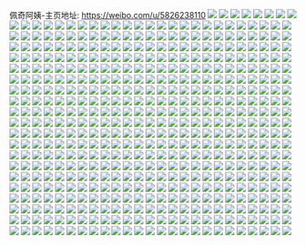 佩奇阿姨-主页地址: https://weibo.com/u/5826238110 
![](https://wx4.sinaimg.cn/mw2000/006miiGqgy1h8uc9cu2k4j32c02c0tqz.jpg) 
![](https://wx4.sinaimg.cn/mw2000/006miiGqgy1h8uc9ds6roj30zo256tse.jpg) 
![](https://wx4.sinaimg.cn/mw2000/006miiGqgy1h8uc9hpn1ej32c03404qr.jpg) 
![](https://wx4.sinaimg.cn/mw2000/006miiGqgy1h8uc98ed03j31sc2dsnpd.jpg) 
![](https://wx4.sinaimg.cn/mw2000/006miiGqgy1h8uc959cz2j31sc2dsx6p.jpg) 
![](https://wx4.sinaimg.cn/mw2000/006miiGqgy1h8uc9buz0bj32c02c0x6p.jpg) 
![](https://wx4.sinaimg.cn/mw2000/006miiGqgy1h8ucd69lugj32c02c0qv6.jpg) 
![](https://wx4.sinaimg.cn/mw2000/006miiGqgy1h8uc9fujgpj32c02c0qv5.jpg) 
![](https://wx4.sinaimg.cn/mw2000/006miiGqgy1h8lrqes4nxj30uk7wxhdv.jpg) 
![](https://wx4.sinaimg.cn/mw2000/006miiGqgy1h8lrq3kfdwj32c035ykjm.jpg) 
![](https://wx4.sinaimg.cn/mw2000/006miiGqgy1h8lrq89guij325337k4qr.jpg) 
![](https://wx4.sinaimg.cn/mw2000/006miiGqgy1h8lrrljrylj32c035qu0z.jpg) 
![](https://wx4.sinaimg.cn/mw2000/006miiGqgy1h8lrpv5xv1j317d37kqv5.jpg) 
![](https://wx4.sinaimg.cn/mw2000/006miiGqgy1h8lrqiw5a1j30uk7f4e84.jpg) 
![](https://wx4.sinaimg.cn/mw2000/006miiGqgy1h8lrqbhzjyj30uk7mrkjn.jpg) 
![](https://wx4.sinaimg.cn/mw2000/006miiGqgy1h8lrr1sbrsj32c0340b2c.jpg) 
![](https://wx4.sinaimg.cn/mw2000/006miiGqgy1h8boxeja9kj31ql2ahqv5.jpg) 
![](https://wx4.sinaimg.cn/mw2000/006miiGqgy1h8box1duh3j32a233y7wk.jpg) 
![](https://wx4.sinaimg.cn/mw2000/006miiGqgy1h8box8t4czj32c03404qq.jpg) 
![](https://wx4.sinaimg.cn/mw2000/006miiGqgy1h8box5kiv1j329u33k1kz.jpg) 
![](https://wx4.sinaimg.cn/mw2000/006miiGqgy1h8bowy5m0rj32c0340x6q.jpg) 
![](https://wx4.sinaimg.cn/mw2000/006miiGqgy1h8box41ftbj32c035i7wi.jpg) 
![](https://wx4.sinaimg.cn/mw2000/006miiGqgy1h8box72jw8j32c02c04qp.jpg) 
![](https://wx4.sinaimg.cn/mw2000/006miiGqgy1h8boxa46cxj32c02c0e82.jpg) 
![](https://wx4.sinaimg.cn/mw2000/006miiGqgy1h8boxbf3syj32c02c0qv5.jpg) 
![](https://wx4.sinaimg.cn/mw2000/006miiGqgy1h7z8sc1nzbj31sc2dshdu.jpg) 
![](https://wx4.sinaimg.cn/mw2000/006miiGqgy1h7z8ru4syvj30uk48n1ky.jpg) 
![](https://wx4.sinaimg.cn/mw2000/006miiGqgy1h7z8se73jxj31sc2ds1ky.jpg) 
![](https://wx4.sinaimg.cn/mw2000/006miiGqgy1h7z8rwpabrj30uk535x6q.jpg) 
![](https://wx4.sinaimg.cn/mw2000/006miiGqgy1h7z8s93uunj31sc2dskjm.jpg) 
![](https://wx4.sinaimg.cn/mw2000/006miiGqgy1h7z8rohmxaj30uk845u10.jpg) 
![](https://wx4.sinaimg.cn/mw2000/006miiGqgy1h7z8uf9ti5j31sc2dsb2b.jpg) 
![](https://wx4.sinaimg.cn/mw2000/006miiGqgy1h7z8s32a6rj30uk5qwhdv.jpg) 
![](https://wx4.sinaimg.cn/mw2000/006miiGqgy1h7z8s5y37tj31sc2ds4qq.jpg) 
![](https://wx4.sinaimg.cn/mw2000/006miiGqgy1h7s32ih1ajj32c0340hdu.jpg) 
![](https://wx4.sinaimg.cn/mw2000/006miiGqgy1h7s322s6muj32c0340qv6.jpg) 
![](https://wx4.sinaimg.cn/mw2000/006miiGqgy1h7s32f07lkj32c0340qv6.jpg) 
![](https://wx4.sinaimg.cn/mw2000/006miiGqgy1h7eznbvrfoj30kj0wcabl.jpg) 
![](https://wx4.sinaimg.cn/mw2000/006miiGqgy1h7eznb42r0j31sc2ds44v.jpg) 
![](https://wx4.sinaimg.cn/mw2000/006miiGqgy1h7eznecfrqj30uk4szttm.jpg) 
![](https://wx4.sinaimg.cn/mw2000/006miiGqgy1h7ezngud1jj31o02you0y.jpg) 
![](https://wx4.sinaimg.cn/mw2000/006miiGqgy1h7eznj1kkxj32yo1o0x6p.jpg) 
![](https://wx4.sinaimg.cn/mw2000/006miiGqgy1h7eznkst39j30xc4zgx6p.jpg) 
![](https://wx4.sinaimg.cn/mw2000/006miiGqgy1h7ezp3fsrpj30jk0yythx.jpg) 
![](https://wx4.sinaimg.cn/mw2000/006miiGqgy1h7eznlj4gij30p4134wsn.jpg) 
![](https://wx4.sinaimg.cn/mw2000/006miiGqgy1h7ezn8luryj31o0280b29.jpg) 
![](https://wx4.sinaimg.cn/mw2000/006miiGqgy1h6upytjxx4j32c039etes.jpg) 
![](https://wx4.sinaimg.cn/mw2000/006miiGqgy1h6upyvuxrpj32c0340n2f.jpg) 
![](https://wx4.sinaimg.cn/mw2000/006miiGqgy1h6uq2vhdihj32c0340qv6.jpg) 
![](https://wx4.sinaimg.cn/mw2000/006miiGqgy1h6uq3ektm5j32c03404qr.jpg) 
![](https://wx4.sinaimg.cn/mw2000/006miiGqgy1h6uq3t1u3nj32c0340npe.jpg) 
![](https://wx4.sinaimg.cn/mw2000/006miiGqgy1h6uq3w6dewj32c036q1kz.jpg) 
![](https://wx4.sinaimg.cn/mw2000/006miiGqgy1h6uq4atlrkj32c0340gqs.jpg) 
![](https://wx4.sinaimg.cn/mw2000/006miiGqgy1h6uq2gi2czj32c0340hdu.jpg) 
![](https://wx4.sinaimg.cn/mw2000/006miiGqgy1h6uq4otqspj328g36cb2a.jpg) 
![](https://wx4.sinaimg.cn/mw2000/006miiGqgy1h6r1hs0jtgj30uk6s84qs.jpg) 
![](https://wx4.sinaimg.cn/mw2000/006miiGqgy1h6r1hlg1puj32c02c01ky.jpg) 
![](https://wx4.sinaimg.cn/mw2000/006miiGqgy1h6r1hjew1ej32c02c0u0x.jpg) 
![](https://wx4.sinaimg.cn/mw2000/006miiGqgy1h6r1i27grnj32c035ex6q.jpg) 
![](https://wx4.sinaimg.cn/mw2000/006miiGqgy1h6r1hc7zu7j32c0340kjm.jpg) 
![](https://wx4.sinaimg.cn/mw2000/006miiGqgy1h6r1hebli4j32c0340e81.jpg) 
![](https://wx4.sinaimg.cn/mw2000/006miiGqgy1h6r1h9xfrfj32c0340kjm.jpg) 
![](https://wx4.sinaimg.cn/mw2000/006miiGqgy1h6r1hh617dj32c0340u0z.jpg) 
![](https://wx4.sinaimg.cn/mw2000/006miiGqgy1h6r1h7ll8kj33402c04qr.jpg) 
![](https://wx4.sinaimg.cn/mw2000/006miiGqly1h6irqgu3fxj31o0280e81.jpg) 
![](https://wx4.sinaimg.cn/mw2000/006miiGqly1h6irqnqlb6j329z36chdv.jpg) 
![](https://wx4.sinaimg.cn/mw2000/006miiGqly1h6irqoncfuj32c0340kjl.jpg) 
![](https://wx4.sinaimg.cn/mw2000/006miiGqly1h6irqphn76j32c0340npd.jpg) 
![](https://wx4.sinaimg.cn/mw2000/006miiGqly1h6irqqet9bj32c0340npd.jpg) 
![](https://wx4.sinaimg.cn/mw2000/006miiGqly1h6irqr6vx2j32c0340npd.jpg) 
![](https://wx4.sinaimg.cn/mw2000/006miiGqly1h6irqrynbrj32c0340kjl.jpg) 
![](https://wx4.sinaimg.cn/mw2000/006miiGqly1h6irqsnx0tj32c0340kjl.jpg) 
![](https://wx4.sinaimg.cn/mw2000/006miiGqly1h6irquap1wj31o0280e81.jpg) 
![](https://wx4.sinaimg.cn/mw2000/006miiGqly1h5nfoc14cpj30zo256npd.jpg) 
![](https://wx4.sinaimg.cn/mw2000/006miiGqly1h5nfng68bjj316n1oqqpp.jpg) 
![](https://wx4.sinaimg.cn/mw2000/006miiGqly1h5nfoeovelj32c02c04qq.jpg) 
![](https://wx4.sinaimg.cn/mw2000/006miiGqly1h5nfrugzv6j30lr0lrn0q.jpg) 
![](https://wx4.sinaimg.cn/mw2000/006miiGqly1h5nfncmkcej31sc2dskjl.jpg) 
![](https://wx4.sinaimg.cn/mw2000/006miiGqly1h5nfprahh2j31sc2dshdu.jpg) 
![](https://wx4.sinaimg.cn/mw2000/006miiGqly1h5nfolwscsj31i922wnpd.jpg) 
![](https://wx4.sinaimg.cn/mw2000/006miiGqly1h5nfqhc326j30xc230u0x.jpg) 
![](https://wx4.sinaimg.cn/mw2000/006miiGqly1h5nfqq7z8oj32c02c0e82.jpg) 
![](https://wx4.sinaimg.cn/mw2000/006miiGqly1h4xcxk7kanj31mq2lchdt.jpg) 
![](https://wx4.sinaimg.cn/mw2000/006miiGqly1h4xcxm3sudj31mf2mfkjl.jpg) 
![](https://wx4.sinaimg.cn/mw2000/006miiGqly1h4xcxp3aenj31gu2ftb29.jpg) 
![](https://wx4.sinaimg.cn/mw2000/006miiGqly1h4xd28co2yj31fo2fqb29.jpg) 
![](https://wx4.sinaimg.cn/mw2000/006miiGqly1h4p6d9e5wyj32c02c0e81.jpg) 
![](https://wx4.sinaimg.cn/mw2000/006miiGqly1h4p6cqm4agj31sg2ds1gr.jpg) 
![](https://wx4.sinaimg.cn/mw2000/006miiGqly1h4p6f9vub8j32c02c04qp.jpg) 
![](https://wx4.sinaimg.cn/mw2000/006miiGqly1h4p6ddlrppj31o0280b29.jpg) 
![](https://wx4.sinaimg.cn/mw2000/006miiGqly1h4p6co3q4ij32c0340e81.jpg) 
![](https://wx4.sinaimg.cn/mw2000/006miiGqly1h4p6dfy6pxj30uk2c8h8g.jpg) 
![](https://wx4.sinaimg.cn/mw2000/006miiGqly1h4p6fsbh4jj32c02c0u0x.jpg) 
![](https://wx4.sinaimg.cn/mw2000/006miiGqly1h4p6d7qju4j32c0340u0x.jpg) 
![](https://wx4.sinaimg.cn/mw2000/006miiGqly1h4p6cf95osj32c02c01ky.jpg) 
![](https://wx4.sinaimg.cn/mw2000/006miiGqly1h4mmybrid1j31o0280hdu.jpg) 
![](https://wx4.sinaimg.cn/mw2000/006miiGqly1h4mn27yhcwj32c02c0kjl.jpg) 
![](https://wx4.sinaimg.cn/mw2000/006miiGqly1h4mmpt6ahxj32c02c0kjl.jpg) 
![](https://wx4.sinaimg.cn/mw2000/006miiGqly1h4mmq0hivkj31o0280qv5.jpg) 
![](https://wx4.sinaimg.cn/mw2000/006miiGqly1h4mn3yoiy4j32c02c04qq.jpg) 
![](https://wx4.sinaimg.cn/mw2000/006miiGqly1h4mn3bxqlfj32c02c01ky.jpg) 
![](https://wx4.sinaimg.cn/mw2000/006miiGqly1h4mn55p90wj32c02c0x6p.jpg) 
![](https://wx4.sinaimg.cn/mw2000/006miiGqly1h4mn8dgou8j32c02c07wh.jpg) 
![](https://wx4.sinaimg.cn/mw2000/006miiGqly1h4mn8aooa7j32c02c0u0x.jpg) 
![](https://wx4.sinaimg.cn/mw2000/006miiGqly1h4mn8bz4jlj32c02c07wh.jpg) 
![](https://wx4.sinaimg.cn/mw2000/006miiGqly1h4mn8eue8rj32c02c01ky.jpg) 
![](https://wx4.sinaimg.cn/mw2000/006miiGqly1h4mn89j9rrj32c02c07wh.jpg) 
![](https://wx4.sinaimg.cn/mw2000/006miiGqly1h4mn8ghvb9j33402c0x6r.jpg) 
![](https://wx4.sinaimg.cn/mw2000/006miiGqly1h4mn8hxif8j32c02c0u0x.jpg) 
![](https://wx4.sinaimg.cn/mw2000/006miiGqly1h4mn8k2hc4j3280280hdt.jpg) 
![](https://wx4.sinaimg.cn/mw2000/006miiGqly1h4mn8j1furj32c02c0hdt.jpg) 
![](https://wx4.sinaimg.cn/mw2000/006miiGqly1h45gs56u7gj32b0340qv5.jpg) 
![](https://wx4.sinaimg.cn/mw2000/006miiGqly1h45gs7s7aaj32ag340kjl.jpg) 
![](https://wx4.sinaimg.cn/mw2000/006miiGqly1h45guwu7s9j32c02c0kjl.jpg) 
![](https://wx4.sinaimg.cn/mw2000/006miiGqly1h45guq5ocyj32ac340x6p.jpg) 
![](https://wx4.sinaimg.cn/mw2000/006miiGqly1h45gut27jbj32bc340u0x.jpg) 
![](https://wx4.sinaimg.cn/mw2000/006miiGqly1h45gumnifrj30uk6831ky.jpg) 
![](https://wx4.sinaimg.cn/mw2000/006miiGqly1h45guvajgij32c03401ky.jpg) 
![](https://wx4.sinaimg.cn/mw2000/006miiGqly1h45gta0rbjj32c0340x6r.jpg) 
![](https://wx4.sinaimg.cn/mw2000/006miiGqly1h45grzj2chj32c02c0x6p.jpg) 
![](https://wx4.sinaimg.cn/mw2000/006miiGqgy1h3rsi634r7j31410u0n6l.jpg) 
![](https://wx4.sinaimg.cn/mw2000/006miiGqgy1h3rsibda50j30u0140wlc.jpg) 
![](https://wx4.sinaimg.cn/mw2000/006miiGqgy1h3rsi8bnd0j30u0140wrs.jpg) 
![](https://wx4.sinaimg.cn/mw2000/006miiGqgy1h3rsi2pgjaj30u014013x.jpg) 
![](https://wx4.sinaimg.cn/mw2000/006miiGqgy1h3rsieipzmj31400u0q9b.jpg) 
![](https://wx4.sinaimg.cn/mw2000/006miiGqgy1h3rsia0sjfj30u0140wpr.jpg) 
![](https://wx4.sinaimg.cn/mw2000/006miiGqgy1h3rsj5p0s6j30u0140qc3.jpg) 
![](https://wx4.sinaimg.cn/mw2000/006miiGqgy1h3rsidad7nj30u0140qcj.jpg) 
![](https://wx4.sinaimg.cn/mw2000/006miiGqgy1h3rsi49pryj30u00u0dm1.jpg) 
![](https://wx4.sinaimg.cn/mw2000/006miiGqgy1h3iku8tsh6j30u013yted.jpg) 
![](https://wx4.sinaimg.cn/mw2000/006miiGqgy1h3iktupv33j30u014uahz.jpg) 
![](https://wx4.sinaimg.cn/mw2000/006miiGqgy1h3iktw9shvj30u00u042o.jpg) 
![](https://wx4.sinaimg.cn/mw2000/006miiGqgy1h3iktze2yzj30u00u0tgh.jpg) 
![](https://wx4.sinaimg.cn/mw2000/006miiGqgy1h3iktse4sdj30u013y44s.jpg) 
![](https://wx4.sinaimg.cn/mw2000/006miiGqgy1h3iktqf7dwj30u014k7c0.jpg) 
![](https://wx4.sinaimg.cn/mw2000/006miiGqgy1h3iku1j6roj30u0140n27.jpg) 
![](https://wx4.sinaimg.cn/mw2000/006miiGqgy1h3iku3zb2tj30u00u079g.jpg) 
![](https://wx4.sinaimg.cn/mw2000/006miiGqgy1h3iku6g924j30u014gaiz.jpg) 
![](https://wx4.sinaimg.cn/mw2000/006miiGqgy1h2t33gkpomj30u01400xx.jpg) 
![](https://wx4.sinaimg.cn/mw2000/006miiGqgy1h2t33f6s1ej30u0140tdh.jpg) 
![](https://wx4.sinaimg.cn/mw2000/006miiGqgy1h2t33af119j30u01hcwq3.jpg) 
![](https://wx4.sinaimg.cn/mw2000/006miiGqgy1h2t33jgjrwj30u01480yw.jpg) 
![](https://wx4.sinaimg.cn/mw2000/006miiGqgy1h2t33dxepnj30u013y79j.jpg) 
![](https://wx4.sinaimg.cn/mw2000/006miiGqgy1h2t33yqd18j30u00u0gq4.jpg) 
![](https://wx4.sinaimg.cn/mw2000/006miiGqgy1h2t33i5gulj30u00u0gq1.jpg) 
![](https://wx4.sinaimg.cn/mw2000/006miiGqgy1h2t33wss3yj30u0140afq.jpg) 
![](https://wx4.sinaimg.cn/mw2000/006miiGqgy1h2t33chxwlj31400u0qa7.jpg) 
![](https://wx4.sinaimg.cn/mw2000/006miiGqgy1h2fofufg7fj30u0190qbf.jpg) 
![](https://wx4.sinaimg.cn/mw2000/006miiGqgy1h2fo9innfhj30u00u0795.jpg) 
![](https://wx4.sinaimg.cn/mw2000/006miiGqgy1h2fo9l3ugjj30u01hs7fc.jpg) 
![](https://wx4.sinaimg.cn/mw2000/006miiGqgy1h2fo9p02t1j30u013yjxi.jpg) 
![](https://wx4.sinaimg.cn/mw2000/006miiGqgy1h2fo9nem1cj30u015mdmc.jpg) 
![](https://wx4.sinaimg.cn/mw2000/006miiGqgy1h2fo9m875fj30u012vdma.jpg) 
![](https://wx4.sinaimg.cn/mw2000/006miiGqgy1h2fohgwlh5j30u0140qa7.jpg) 
![](https://wx4.sinaimg.cn/mw2000/006miiGqgy1h2fo9r2ch9j30u0140124.jpg) 
![](https://wx4.sinaimg.cn/mw2000/006miiGqgy1h15smnmxi3j30u04607wh.jpg) 
![](https://wx4.sinaimg.cn/mw2000/006miiGqgy1h15smtao3oj30u00u0q8a.jpg) 
![](https://wx4.sinaimg.cn/mw2000/006miiGqgy1h15smopcqaj30u00u044m.jpg) 
![](https://wx4.sinaimg.cn/mw2000/006miiGqgy1h15smkxp2aj30u00u042s.jpg) 
![](https://wx4.sinaimg.cn/mw2000/006miiGqgy1h15smuswd3j30u00u0wk7.jpg) 
![](https://wx4.sinaimg.cn/mw2000/006miiGqgy1h15smvwzzcj30u00u0gp8.jpg) 
![](https://wx4.sinaimg.cn/mw2000/006miiGqgy1h15smwo8v1j30u00u0q6w.jpg) 
![](https://wx4.sinaimg.cn/mw2000/006miiGqgy1h15smqurjjj30u0500b29.jpg) 
![](https://wx4.sinaimg.cn/mw2000/006miiGqgy1h11cywtk45j30gt340k6l.jpg) 
![](https://wx4.sinaimg.cn/mw2000/006miiGqgy1h11cytza2ij30u013zq9a.jpg) 
![](https://wx4.sinaimg.cn/mw2000/006miiGqgy1h11cyzvqtdj30u04601kx.jpg) 
![](https://wx4.sinaimg.cn/mw2000/006miiGqgy1h11cz4lxu8j30u04kd7wh.jpg) 
![](https://wx4.sinaimg.cn/mw2000/006miiGqgy1h11cz7eqdkj30u0500e81.jpg) 
![](https://wx4.sinaimg.cn/mw2000/006miiGqgy1h11czbh6adj30u0500e81.jpg) 
![](https://wx4.sinaimg.cn/mw2000/006miiGqgy1h11czeiwb5j30u05004qp.jpg) 
![](https://wx4.sinaimg.cn/mw2000/006miiGqgy1h11czfor2yj30u013hdl4.jpg) 
![](https://wx4.sinaimg.cn/mw2000/006miiGqgy1h11czh0dy1j30u01o0dqz.jpg) 
![](https://wx4.sinaimg.cn/mw2000/006miiGqgy1h0xamdtoq7j31sg1sg1kx.jpg) 
![](https://wx4.sinaimg.cn/mw2000/006miiGqgy1h0xasl77g0j30tu0tu7c7.jpg) 
![](https://wx4.sinaimg.cn/mw2000/006miiGqgy1h0xamgsomaj31sg1sg1kx.jpg) 
![](https://wx4.sinaimg.cn/mw2000/006miiGqgy1h0xaqg6i4pj315o2bckjl.jpg) 
![](https://wx4.sinaimg.cn/mw2000/006miiGqgy1h0xam54hl9j32yo1o0qv6.jpg) 
![](https://wx4.sinaimg.cn/mw2000/006miiGqgy1h0xaqdzzvcj315o2bc7wh.jpg) 
![](https://wx4.sinaimg.cn/mw2000/006miiGqgy1h0xamfb63pj31sg1sg1kx.jpg) 
![](https://wx4.sinaimg.cn/mw2000/006miiGqgy1h0xamb4z9mj30xc2s0kjl.jpg) 
![](https://wx4.sinaimg.cn/mw2000/006miiGqgy1h0xam6t45kj30xc1k9tx9.jpg) 
![](https://wx4.sinaimg.cn/mw2000/006miiGqgy1h0mhls4e5ij30u00u041p.jpg) 
![](https://wx4.sinaimg.cn/mw2000/006miiGqgy1h0mhlny2bpj30u0190dp4.jpg) 
![](https://wx4.sinaimg.cn/mw2000/006miiGqgy1h0mhlxn2dsj30u01o0148.jpg) 
![](https://wx4.sinaimg.cn/mw2000/006miiGqgy1h0mhm1ppdpj30u00u0gqr.jpg) 
![](https://wx4.sinaimg.cn/mw2000/006miiGqgy1h0mhm4kanej30u00u0tbk.jpg) 
![](https://wx4.sinaimg.cn/mw2000/006miiGqgy1h0mhlqb28kj31400u00yx.jpg) 
![](https://wx4.sinaimg.cn/mw2000/006miiGqgy1h0mhlztp62j30u00u0n2o.jpg) 
![](https://wx4.sinaimg.cn/mw2000/006miiGqgy1h0mhmki540j30u01hcgpu.jpg) 
![](https://wx4.sinaimg.cn/mw2000/006miiGqgy1h0hphk973bj30uk48s4qq.jpg) 
![](https://wx4.sinaimg.cn/mw2000/006miiGqgy1h0hphglu2xj315o1qm4qp.jpg) 
![](https://wx4.sinaimg.cn/mw2000/006miiGqgy1h0hphm9yehj315o2bc1kx.jpg) 
![](https://wx4.sinaimg.cn/mw2000/006miiGqgy1h0hpi0genaj315o1qi1kx.jpg) 
![](https://wx4.sinaimg.cn/mw2000/006miiGqgy1h0hphu238jj32801o0e81.jpg) 
![](https://wx4.sinaimg.cn/mw2000/006miiGqgy1h0hphvwnfyj30xc3pc7wh.jpg) 
![](https://wx4.sinaimg.cn/mw2000/006miiGqgy1h0hphqil2xj30xc4bke81.jpg) 
![](https://wx4.sinaimg.cn/mw2000/006miiGqgy1h0hphxf5exj31hc1z4kio.jpg) 
![](https://wx4.sinaimg.cn/mw2000/006miiGqgy1h0hphynfj5j31hc1z41k6.jpg) 
![](https://wx4.sinaimg.cn/mw2000/006miiGqgy1h0eq4iu6k3j30u00u0gp0.jpg) 
![](https://wx4.sinaimg.cn/mw2000/006miiGqgy1h0eq4gy46ej30u00u0q78.jpg) 
![](https://wx4.sinaimg.cn/mw2000/006miiGqgy1h0eq4b5ywvj30u00u0n0a.jpg) 
![](https://wx4.sinaimg.cn/mw2000/006miiGqgy1h0eq47ucphj30u00u00z4.jpg) 
![](https://wx4.sinaimg.cn/mw2000/006miiGqgy1h0eq49ezenj30u0140455.jpg) 
![](https://wx4.sinaimg.cn/mw2000/006miiGqgy1h0eq4e4kz9j30u00u0acm.jpg) 
![](https://wx4.sinaimg.cn/mw2000/006miiGqgy1h0eq4ab5lij30u00u0jti.jpg) 
![](https://wx4.sinaimg.cn/mw2000/006miiGqgy1h0eq4cntf2j30u00u077f.jpg) 
![](https://wx4.sinaimg.cn/mw2000/006miiGqgy1h0eq4fm0ixj30u00u0n01.jpg) 
![](https://wx4.sinaimg.cn/mw2000/006miiGqgy1h064lny9lfj329g340e82.jpg) 
![](https://wx4.sinaimg.cn/mw2000/006miiGqgy1h064n6mtjnj32c02c0e81.jpg) 
![](https://wx4.sinaimg.cn/mw2000/006miiGqgy1h064lka1dpj32c02c01ky.jpg) 
![](https://wx4.sinaimg.cn/mw2000/006miiGqgy1h064q3dnmpj32c02c0qv5.jpg) 
![](https://wx4.sinaimg.cn/mw2000/006miiGqgy1h064lymvbqj32801o0b29.jpg) 
![](https://wx4.sinaimg.cn/mw2000/006miiGqgy1h064q0y5xfj32c02c0e81.jpg) 
![](https://wx4.sinaimg.cn/mw2000/006miiGqgy1h064lplj2vj32c02c0hdt.jpg) 
![](https://wx4.sinaimg.cn/mw2000/006miiGqgy1h064lfza96j32c02c0b2a.jpg) 
![](https://wx4.sinaimg.cn/mw2000/006miiGqgy1h064rqi6y3j32c02c0e81.jpg) 
![](https://wx4.sinaimg.cn/mw2000/006miiGqgy1gz8zdxu20fj32c02c0hdu.jpg) 
![](https://wx4.sinaimg.cn/mw2000/006miiGqgy1gz8zdrusqxj32c02c0kjm.jpg) 
![](https://wx4.sinaimg.cn/mw2000/006miiGqgy1gz8ze2v0ngj32c02c0kjm.jpg) 
![](https://wx4.sinaimg.cn/mw2000/006miiGqgy1gz8zec1hzoj32c02c0hdt.jpg) 
![](https://wx4.sinaimg.cn/mw2000/006miiGqgy1gz8watj7oej31sg1sgk8l.jpg) 
![](https://wx4.sinaimg.cn/mw2000/006miiGqgy1gz8zer66t2j327j274b2a.jpg) 
![](https://wx4.sinaimg.cn/mw2000/006miiGqgy1gz8zevs8yhj30yi1pcqv5.jpg) 
![](https://wx4.sinaimg.cn/mw2000/006miiGqgy1gz7u5sgv1mj31sg1u14qp.jpg) 
![](https://wx4.sinaimg.cn/mw2000/006miiGqgy1gz7u69kzo3j32c02c07wi.jpg) 
![](https://wx4.sinaimg.cn/mw2000/006miiGqgy1gz7u5dgv2mj32c02c0x6p.jpg) 
![](https://wx4.sinaimg.cn/mw2000/006miiGqgy1gz8caxsy1kj32c02c0e82.jpg) 
![](https://wx4.sinaimg.cn/mw2000/006miiGqgy1gz8cb4kfdgj32tk2tkx6p.jpg) 
![](https://wx4.sinaimg.cn/mw2000/006miiGqgy1gz8cb9fgthj32c02c07wi.jpg) 
![](https://wx4.sinaimg.cn/mw2000/006miiGqgy1gz8cbdtfvnj32c02c0b2a.jpg) 
![](https://wx4.sinaimg.cn/mw2000/006miiGqgy1gz8cbkt48jj32c02c0npe.jpg) 
![](https://wx4.sinaimg.cn/mw2000/006miiGqgy1gz8cbmouraj32c02c0hdt.jpg) 
![](https://wx4.sinaimg.cn/mw2000/006miiGqgy1gz51pis747j30u00u0gpz.jpg) 
![](https://wx4.sinaimg.cn/mw2000/006miiGqgy1gz51pk27h5j30u00u0jx0.jpg) 
![](https://wx4.sinaimg.cn/mw2000/006miiGqgy1gz51pl8wpgj30u00u07b6.jpg) 
![](https://wx4.sinaimg.cn/mw2000/006miiGqgy1gz51phuucaj30u00u00xz.jpg) 
![](https://wx4.sinaimg.cn/mw2000/006miiGqgy1gz51pev6qmj30u014046a.jpg) 
![](https://wx4.sinaimg.cn/mw2000/006miiGqgy1gz51pm8a0fj30u0140gu3.jpg) 
![](https://wx4.sinaimg.cn/mw2000/006miiGqgy1gz51ph3bzpj30u00u0afy.jpg) 
![](https://wx4.sinaimg.cn/mw2000/006miiGqgy1gz51pn3gwbj30u00u07cc.jpg) 
![](https://wx4.sinaimg.cn/mw2000/006miiGqgy1gyqc3uw6z7j31400u0dnz.jpg) 
![](https://wx4.sinaimg.cn/mw2000/006miiGqgy1gyqc4acmorj30u00u078z.jpg) 
![](https://wx4.sinaimg.cn/mw2000/006miiGqgy1gyqcmuzggzj30u00u0tby.jpg) 
![](https://wx4.sinaimg.cn/mw2000/006miiGqgy1gyqc5ehqmxj30u013sjz7.jpg) 
![](https://wx4.sinaimg.cn/mw2000/006miiGqgy1gyqc3x6iatj30u00u0td6.jpg) 
![](https://wx4.sinaimg.cn/mw2000/006miiGqgy1gyqc46fvq6j30u00u0wjt.jpg) 
![](https://wx4.sinaimg.cn/mw2000/006miiGqgy1gyqcivmr5cj30u00u0jvi.jpg) 
![](https://wx4.sinaimg.cn/mw2000/006miiGqgy1gyqckf9jltj30u0140djp.jpg) 
![](https://wx4.sinaimg.cn/mw2000/006miiGqgy1gyqc5hq5ddj30u00u0ae1.jpg) 
![](https://wx4.sinaimg.cn/mw2000/006miiGqgy1gy6ojb1zxwj32c02c0kjm.jpg) 
![](https://wx4.sinaimg.cn/mw2000/006miiGqgy1gy6ojerazwj32c02c0npe.jpg) 
![](https://wx4.sinaimg.cn/mw2000/006miiGqgy1gy6oj7drtvj32c02c0u0x.jpg) 
![](https://wx4.sinaimg.cn/mw2000/006miiGqgy1gy6ojhrlt7j32c02c0kjm.jpg) 
![](https://wx4.sinaimg.cn/mw2000/006miiGqgy1gy6ojlocdtj32c02c0kjl.jpg) 
![](https://wx4.sinaimg.cn/mw2000/006miiGqgy1gy6ojjtzmhj32c02c0u0x.jpg) 
![](https://wx4.sinaimg.cn/mw2000/006miiGqgy1gy6ojnv6xpj32c02c0hdt.jpg) 
![](https://wx4.sinaimg.cn/mw2000/006miiGqgy1gy6ojsx3xfj32c02c0hdt.jpg) 
![](https://wx4.sinaimg.cn/mw2000/006miiGqgy1gy6ojq6quoj32c02c0qv5.jpg) 
![](https://wx4.sinaimg.cn/mw2000/006miiGqgy1gy5ipv03s2j30u00u0gpg.jpg) 
![](https://wx4.sinaimg.cn/mw2000/006miiGqgy1gy5iq49kjpj30u00u0goz.jpg) 
![](https://wx4.sinaimg.cn/mw2000/006miiGqgy1gy5iq1afm6j30u00u0wiu.jpg) 
![](https://wx4.sinaimg.cn/mw2000/006miiGqgy1gy5iq05dvoj30u00u0afb.jpg) 
![](https://wx4.sinaimg.cn/mw2000/006miiGqgy1gy5ipwg4ddj30u014n0ys.jpg) 
![](https://wx4.sinaimg.cn/mw2000/006miiGqgy1gy5ipyyhloj30u00u0wk2.jpg) 
![](https://wx4.sinaimg.cn/mw2000/006miiGqgy1gy5ipto8wzj30u00u0tby.jpg) 
![](https://wx4.sinaimg.cn/mw2000/006miiGqgy1gxqadzr4dtj32c02c0x6p.jpg) 
![](https://wx4.sinaimg.cn/mw2000/006miiGqgy1gxqabbqh5yj32c02c0e1n.jpg) 
![](https://wx4.sinaimg.cn/mw2000/006miiGqgy1gxqabdi42cj32c02c0hdt.jpg) 
![](https://wx4.sinaimg.cn/mw2000/006miiGqgy1gxqacqzfx7j31sg2ds4qp.jpg) 
![](https://wx4.sinaimg.cn/mw2000/006miiGqgy1gxqadxkgbej30yi1pc7gs.jpg) 
![](https://wx4.sinaimg.cn/mw2000/006miiGqgy1gxqabm6ks2j32c02c0x6p.jpg) 
![](https://wx4.sinaimg.cn/mw2000/006miiGqgy1gxqaf0q7mgj32c02c0npd.jpg) 
![](https://wx4.sinaimg.cn/mw2000/006miiGqgy1gxbbsjf6j6j32ao3401kz.jpg) 
![](https://wx4.sinaimg.cn/mw2000/006miiGqgy1gxbbso3j3dj32ac340u0y.jpg) 
![](https://wx4.sinaimg.cn/mw2000/006miiGqgy1gxbbssn947j32a8340qv6.jpg) 
![](https://wx4.sinaimg.cn/mw2000/006miiGqgy1gxbbsvjepzj31sg1sg1kx.jpg) 
![](https://wx4.sinaimg.cn/mw2000/006miiGqgy1gxbbsx9jabj31sg1sg1kx.jpg) 
![](https://wx4.sinaimg.cn/mw2000/006miiGqgy1gxbbskqbqbj30u00u00sx.jpg) 
![](https://wx4.sinaimg.cn/mw2000/006miiGqgy1gxbbt06ohwj32c02wgkjm.jpg) 
![](https://wx4.sinaimg.cn/mw2000/006miiGqgy1gxbbsglus7j32b02xmqv6.jpg) 
![](https://wx4.sinaimg.cn/mw2000/006miiGqgy1gxbbt2dauvj329n2w5e82.jpg) 
![](https://wx4.sinaimg.cn/mw2000/006miiGqgy1gx5l7ughxwj32b4340e82.jpg) 
![](https://wx4.sinaimg.cn/mw2000/006miiGqgy1gx5l80ofgkj32as340npe.jpg) 
![](https://wx4.sinaimg.cn/mw2000/006miiGqgy1gx5l76i2j0j32ak3404qr.jpg) 
![](https://wx4.sinaimg.cn/mw2000/006miiGqgy1gx5l7g6c71j32as340e83.jpg) 
![](https://wx4.sinaimg.cn/mw2000/006miiGqgy1gx5l72pfz5j32bo340npf.jpg) 
![](https://wx4.sinaimg.cn/mw2000/006miiGqgy1gx5l7bix4fj32bs340hdv.jpg) 
![](https://wx4.sinaimg.cn/mw2000/006miiGqgy1gx5l85zzubj32c03404qq.jpg) 
![](https://wx4.sinaimg.cn/mw2000/006miiGqgy1gx5l7rbij1j32c02c0kjm.jpg) 
![](https://wx4.sinaimg.cn/mw2000/006miiGqgy1gx5l7n6pk1j32c02c0b2a.jpg) 
![](https://wx4.sinaimg.cn/mw2000/006miiGqgy1gwg4eo9wigj32c03401ky.jpg) 
![](https://wx4.sinaimg.cn/mw2000/006miiGqgy1gwg4ejc54hj32c0340qv6.jpg) 
![](https://wx4.sinaimg.cn/mw2000/006miiGqgy1gwg4h1hh4wj30xc334kjl.jpg) 
![](https://wx4.sinaimg.cn/mw2000/006miiGqgy1gwg5vyz8eej32c02c0u0x.jpg) 
![](https://wx4.sinaimg.cn/mw2000/006miiGqgy1gwg4eq4ikuj32c02c0npd.jpg) 
![](https://wx4.sinaimg.cn/mw2000/006miiGqgy1gwg4f59iogj30xc3pcb2a.jpg) 
![](https://wx4.sinaimg.cn/mw2000/006miiGqgy1gwg8e9p7p0j30uk4rynpd.jpg) 
![](https://wx4.sinaimg.cn/mw2000/006miiGqgy1gwg5w6bl1cj32c02c0x6p.jpg) 
![](https://wx4.sinaimg.cn/mw2000/006miiGqgy1gwg8ek2smhj32c02c01ky.jpg) 
![](https://wx4.sinaimg.cn/mw2000/006miiGqgy1gw23wlec12j30u00u0ae8.jpg) 
![](https://wx4.sinaimg.cn/mw2000/006miiGqgy1gw23wn3jbvj30u00u078d.jpg) 
![](https://wx4.sinaimg.cn/mw2000/006miiGqgy1gw23wo9g6qj30u00u0jvf.jpg) 
![](https://wx4.sinaimg.cn/mw2000/006miiGqgy1gw23wpccfcj30u00u0tce.jpg) 
![](https://wx4.sinaimg.cn/mw2000/006miiGqgy1gw23wqsiqtj30u00u041y.jpg) 
![](https://wx4.sinaimg.cn/mw2000/006miiGqgy1gw23wsafctj30u00u0jvx.jpg) 
![](https://wx4.sinaimg.cn/mw2000/006miiGqgy1gw23wk0c82j30u00u0goj.jpg) 
![](https://wx4.sinaimg.cn/mw2000/006miiGqgy1gvdt5enhe2j60u014rk0q02.jpg) 
![](https://wx4.sinaimg.cn/mw2000/006miiGqgy1gvdt5h3ptsj60u014j48e02.jpg) 
![](https://wx4.sinaimg.cn/mw2000/006miiGqgy1gvdt5g0iv7j60u014naj402.jpg) 
![](https://wx4.sinaimg.cn/mw2000/006miiGqgy1gvdt5klp53j60u0140tcy02.jpg) 
![](https://wx4.sinaimg.cn/mw2000/006miiGqgy1gvdt5ji6okj60u01evanp02.jpg) 
![](https://wx4.sinaimg.cn/mw2000/006miiGqgy1gvdt5i4hawj60u01o0wkq02.jpg) 
![](https://wx4.sinaimg.cn/mw2000/006miiGqgy1gvdt5oojdpj60u07i04qq02.jpg) 
![](https://wx4.sinaimg.cn/mw2000/006miiGqgy1gvdt5d19ldj60u07i0u0x02.jpg) 
![](https://wx4.sinaimg.cn/mw2000/006miiGqgy1gvdt5sd6hnj60u07i0u0x02.jpg) 
![](https://wx4.sinaimg.cn/mw2000/006miiGqgy1gvafz36bw6j60u0126gx402.jpg) 
![](https://wx4.sinaimg.cn/mw2000/006miiGqgy1gvafz5kgaqj60u01aw7ch02.jpg) 
![](https://wx4.sinaimg.cn/mw2000/006miiGqgy1gvafz4o6f5j60u0140k0g02.jpg) 
![](https://wx4.sinaimg.cn/mw2000/006miiGqgy1gvafz6vyp8j60u019047y02.jpg) 
![](https://wx4.sinaimg.cn/mw2000/006miiGqgy1gvafz847xvj60u0140wll02.jpg) 
![](https://wx4.sinaimg.cn/mw2000/006miiGqgy1gvafz9kytaj60u012wtmf02.jpg) 
![](https://wx4.sinaimg.cn/mw2000/006miiGqgy1gvafzenroqj60u02i0e2f02.jpg) 
![](https://wx4.sinaimg.cn/mw2000/006miiGqgy1gvafzaw2xcj60u011y11h02.jpg) 
![](https://wx4.sinaimg.cn/mw2000/006miiGqgy1gvafzi90ppj60u06diu0x02.jpg) 
![](https://wx4.sinaimg.cn/mw2000/006miiGqgy1gv812emmjkj60u0140wle02.jpg) 
![](https://wx4.sinaimg.cn/mw2000/006miiGqgy1gv812dmelsj60u0140tg002.jpg) 
![](https://wx4.sinaimg.cn/mw2000/006miiGqgy1gv812kht4zj60u00u044v02.jpg) 
![](https://wx4.sinaimg.cn/mw2000/006miiGqgy1gv812ghkrwj60u015dn3d02.jpg) 
![](https://wx4.sinaimg.cn/mw2000/006miiGqgy1gv812cdofij60u00v1n3l02.jpg) 
![](https://wx4.sinaimg.cn/mw2000/006miiGqgy1gv812hhxc6j60u00v0wl802.jpg) 
![](https://wx4.sinaimg.cn/mw2000/006miiGqgy1gv812mjls8j60u00ukgs602.jpg) 
![](https://wx4.sinaimg.cn/mw2000/006miiGqgy1gv812lfw2tj60u00u0ag902.jpg) 
![](https://wx4.sinaimg.cn/mw2000/006miiGqgy1gv812jcnhsj60u00uvn3t02.jpg) 
![](https://wx4.sinaimg.cn/mw2000/006miiGqgy1gume38enhyj60u00u0gsi02.jpg) 
![](https://wx4.sinaimg.cn/mw2000/006miiGqgy1gume34ya97j61400u0wnj02.jpg) 
![](https://wx4.sinaimg.cn/mw2000/006miiGqgy1gume37avosj60u00u0wku02.jpg) 
![](https://wx4.sinaimg.cn/mw2000/006miiGqgy1gume3bnldpj60u00u043w02.jpg) 
![](https://wx4.sinaimg.cn/mw2000/006miiGqgy1gume30zkifj60u00uj0y302.jpg) 
![](https://wx4.sinaimg.cn/mw2000/006miiGqgy1gume363jmkj60u00u00wy02.jpg) 
![](https://wx4.sinaimg.cn/mw2000/006miiGqgy1gume32rsxkj60u00u0tg702.jpg) 
![](https://wx4.sinaimg.cn/mw2000/006miiGqgy1gume39igqoj60u00u0djq02.jpg) 
![](https://wx4.sinaimg.cn/mw2000/006miiGqgy1gume3ajut2j60u00u0ade02.jpg) 
![](https://wx4.sinaimg.cn/mw2000/006miiGqgy1gug6ofa9xxj60u01o0wpx02.jpg) 
![](https://wx4.sinaimg.cn/mw2000/006miiGqgy1gug6ogx2wuj60u01o013s02.jpg) 
![](https://wx4.sinaimg.cn/mw2000/006miiGqgy1gug6ohzqmhj60u01o048m02.jpg) 
![](https://wx4.sinaimg.cn/mw2000/006miiGqgy1gug6ojn27lj60u01o0k2z02.jpg) 
![](https://wx4.sinaimg.cn/mw2000/006miiGqgy1gug6oklpngj60u00u0djs02.jpg) 
![](https://wx4.sinaimg.cn/mw2000/006miiGqgy1gug6on8chvj60u01o0gw402.jpg) 
![](https://wx4.sinaimg.cn/mw2000/006miiGqgy1gug6oolep7j60u00u0jui02.jpg) 
![](https://wx4.sinaimg.cn/mw2000/006miiGqgy1gug6odg2kjj60u00u0q7802.jpg) 
![](https://wx4.sinaimg.cn/mw2000/006miiGqgy1gug6opzoovj60u00u0teo02.jpg) 
![](https://wx4.sinaimg.cn/mw2000/006miiGqgy1guddk3myruj62801o0e8102.jpg) 
![](https://wx4.sinaimg.cn/mw2000/006miiGqgy1guddjx0xokj62c02c01ky02.jpg) 
![](https://wx4.sinaimg.cn/mw2000/006miiGqgy1guddk9043gj60xc3pce8102.jpg) 
![](https://wx4.sinaimg.cn/mw2000/006miiGqgy1guddkff4rsj60xc3pcnpd02.jpg) 
![](https://wx4.sinaimg.cn/mw2000/006miiGqly1guddkln9bkj615o2bce8102.jpg) 
![](https://wx4.sinaimg.cn/mw2000/006miiGqly1guddkqyku8j62c0340b2902.jpg) 
![](https://wx4.sinaimg.cn/mw2000/006miiGqgy1guddl7hu41j60xc2s0npd02.jpg) 
![](https://wx4.sinaimg.cn/mw2000/006miiGqgy1guddle7dtdj615o2bcqv502.jpg) 
![](https://wx4.sinaimg.cn/mw2000/006miiGqgy1guddlfwhpkj60u01hcgs102.jpg) 
![](https://wx4.sinaimg.cn/mw2000/006miiGqgy1guc2ult1sxj62801o0b2902.jpg) 
![](https://wx4.sinaimg.cn/mw2000/006miiGqgy1guc2ujdji0j62c02c07wi02.jpg) 
![](https://wx4.sinaimg.cn/mw2000/006miiGqgy1guc2urgm9nj60yi1pctgc02.jpg) 
![](https://wx4.sinaimg.cn/mw2000/006miiGqgy1guc2uo6bszj62c02c0hdu02.jpg) 
![](https://wx4.sinaimg.cn/mw2000/006miiGqgy1guc2usx3r5j61sg1sgka202.jpg) 
![](https://wx4.sinaimg.cn/mw2000/006miiGqgy1guc2upxvslj62c02c01kx02.jpg) 
![](https://wx4.sinaimg.cn/mw2000/006miiGqgy1gubkx0tyvuj62c02dku0x02.jpg) 
![](https://wx4.sinaimg.cn/mw2000/006miiGqgy1gubkx7oi73j62c0340b2902.jpg) 
![](https://wx4.sinaimg.cn/mw2000/006miiGqgy1gubljbhnxzj60tu0tun3r02.jpg) 
![](https://wx4.sinaimg.cn/mw2000/006miiGqgy1gubli5dlnwj60tu0tudpf02.jpg) 
![](https://wx4.sinaimg.cn/mw2000/006miiGqgy1gublgnrnj1j62801o0e8102.jpg) 
![](https://wx4.sinaimg.cn/mw2000/006miiGqgy1gublk06vd0j615o1qi1kx02.jpg) 
![](https://wx4.sinaimg.cn/mw2000/006miiGqgy1gublpsgh45j60tu0tu7db02.jpg) 
![](https://wx4.sinaimg.cn/mw2000/006miiGqgy1gublnacwlrj60tu0tuk2p02.jpg) 
![](https://wx4.sinaimg.cn/mw2000/006miiGqgy1gubllny6xrj60tu0tudnp02.jpg) 
![](https://wx4.sinaimg.cn/mw2000/006miiGqly1gu646272sqj62c02n0x6q02.jpg) 
![](https://wx4.sinaimg.cn/mw2000/006miiGqly1gu64646nxcj62bw2dyqv602.jpg) 
![](https://wx4.sinaimg.cn/mw2000/006miiGqly1gu6468objzj62c02n07wi02.jpg) 
![](https://wx4.sinaimg.cn/mw2000/006miiGqly1gu6460ky9bj62c02h8qv602.jpg) 
![](https://wx4.sinaimg.cn/mw2000/006miiGqly1gu6466wn8zj62c02iou0y02.jpg) 
![](https://wx4.sinaimg.cn/mw2000/006miiGqly1gu4yk8c0yhj32c02jsnpf.jpg) 
![](https://wx4.sinaimg.cn/mw2000/006miiGqly1gu4yjgrsdbj62c02ds7wj02.jpg) 
![](https://wx4.sinaimg.cn/mw2000/006miiGqly1gu4ykcpxcaj32c02e81kz.jpg) 
![](https://wx4.sinaimg.cn/mw2000/006miiGqly1gu4ylytvk3j62c0340u1102.jpg) 
![](https://wx4.sinaimg.cn/mw2000/006miiGqly1gu4ylw7nzlj62c0340x6t02.jpg) 
![](https://wx4.sinaimg.cn/mw2000/006miiGqly1gu4ym4sr16j62c02fohdv02.jpg) 
![](https://wx4.sinaimg.cn/mw2000/006miiGqly1gtzryhsy0vj62c02c0hdt02.jpg) 
![](https://wx4.sinaimg.cn/mw2000/006miiGqly1gtzrs258x3j62c02c07wi02.jpg) 
![](https://wx4.sinaimg.cn/mw2000/006miiGqly1gtzryff417j62c02c0hdt02.jpg) 
![](https://wx4.sinaimg.cn/mw2000/006miiGqly1gtzrygj4dcj626e26eb1102.jpg) 
![](https://wx4.sinaimg.cn/mw2000/006miiGqly1gtzrs6ghfvj62801o0qv502.jpg) 
![](https://wx4.sinaimg.cn/mw2000/006miiGqly1gtzrs58x3cj62c02c0u0x02.jpg) 
![](https://wx4.sinaimg.cn/mw2000/006miiGqly1gtzs11tc4xj62c02c0b2902.jpg) 
![](https://wx4.sinaimg.cn/mw2000/006miiGqly1gtzryind2hj60uc0p9tdj02.jpg) 
![](https://wx4.sinaimg.cn/mw2000/006miiGqly1gtzs0ehmdsj62c02c0x6p02.jpg) 
![](https://wx4.sinaimg.cn/mw2000/006miiGqly1gtujxuxl5xj62c02c0u0y02.jpg) 
![](https://wx4.sinaimg.cn/mw2000/006miiGqly1gtujxop2asj62c02c0npd02.jpg) 
![](https://wx4.sinaimg.cn/mw2000/006miiGqly1gtujxzqakaj62c02c0e8202.jpg) 
![](https://wx4.sinaimg.cn/mw2000/006miiGqly1gtujxlwxf1j62c0340x6p02.jpg) 
![](https://wx4.sinaimg.cn/mw2000/006miiGqly1gtujy30bmsj62801o0qv502.jpg) 
![](https://wx4.sinaimg.cn/mw2000/006miiGqly1gtujy6oi64j62c03401ky02.jpg) 
![](https://wx4.sinaimg.cn/mw2000/006miiGqly1gtujye8yfqj62c02c0npd02.jpg) 
![](https://wx4.sinaimg.cn/mw2000/006miiGqly1gtujy9g5tyj62c02c0x6p02.jpg) 
![](https://wx4.sinaimg.cn/mw2000/006miiGqly1gtujyisuecj62c02c0kjl02.jpg) 
![](https://wx4.sinaimg.cn/mw2000/006miiGqly1gt0gmq3em1j31fe28h7r1.jpg) 
![](https://wx4.sinaimg.cn/mw2000/006miiGqly1gt0gmrv19oj61ae27hwz702.jpg) 
![](https://wx4.sinaimg.cn/mw2000/006miiGqly1gt0gmsoxyqj30vz1c6k3t.jpg) 
![](https://wx4.sinaimg.cn/mw2000/006miiGqly1gt0gmtl3etj31dt204x0h.jpg) 
![](https://wx4.sinaimg.cn/mw2000/006miiGqly1gt0gmuqcqnj31ji2d9qsv.jpg) 
![](https://wx4.sinaimg.cn/mw2000/006miiGqly1gt0gmvyfv2j31ag1xhni5.jpg) 
![](https://wx4.sinaimg.cn/mw2000/006miiGqly1gt0gmwv4llj31cc246ke8.jpg) 
![](https://wx4.sinaimg.cn/mw2000/006miiGqly1gt0gmxr1thj31h12a6e35.jpg) 
![](https://wx4.sinaimg.cn/mw2000/006miiGqly1gt0gmzamj6j31dt26nx10.jpg) 
![](https://wx4.sinaimg.cn/mw2000/006miiGqly1gsqsgjf3tzj31sg1sgx4e.jpg) 
![](https://wx4.sinaimg.cn/mw2000/006miiGqly1gsqshfoxvoj30su1f9jw8.jpg) 
![](https://wx4.sinaimg.cn/mw2000/006miiGqly1gsqsgc6k9zj30th1gewkj.jpg) 
![](https://wx4.sinaimg.cn/mw2000/006miiGqly1gsqsggh6a7j32c0340qv5.jpg) 
![](https://wx4.sinaimg.cn/mw2000/006miiGqly1gsqsgdyyqzj32c03401ky.jpg) 
![](https://wx4.sinaimg.cn/mw2000/006miiGqly1gsqsgkt1mtj32c02c0u0x.jpg) 
![](https://wx4.sinaimg.cn/mw2000/006miiGqly1gsqsgif5tlj32c02c0npd.jpg) 
![](https://wx4.sinaimg.cn/mw2000/006miiGqly1gsqsggtdyhj30uc0p9tdj.jpg) 
![](https://wx4.sinaimg.cn/mw2000/006miiGqly1gsqsgh9502j31sg1sgatu.jpg) 
![](https://wx4.sinaimg.cn/mw2000/006miiGqly1gse9b6wzoxj62c0340x6r02.jpg) 
![](https://wx4.sinaimg.cn/mw2000/006miiGqly1gse9au3kyqj32c03407wk.jpg) 
![](https://wx4.sinaimg.cn/mw2000/006miiGqly1gse9aweqzdj62c03404qr02.jpg) 
![](https://wx4.sinaimg.cn/mw2000/006miiGqly1gse9bckf9bj32c02c0hdu.jpg) 
![](https://wx4.sinaimg.cn/mw2000/006miiGqly1gse9bebedvj32c02c0npe.jpg) 
![](https://wx4.sinaimg.cn/mw2000/006miiGqly1gse9ay0hxhj32c0340kjl.jpg) 
![](https://wx4.sinaimg.cn/mw2000/006miiGqly1gse9aq3a73j32c0340u0y.jpg) 
![](https://wx4.sinaimg.cn/mw2000/006miiGqly1gse9b2q6xpj32c0340u0y.jpg) 
![](https://wx4.sinaimg.cn/mw2000/006miiGqly1gse9bapojxj32c02bgqv6.jpg) 
![](https://wx4.sinaimg.cn/mw2000/006miiGqly1gse9b0dnafj32c0340hdv.jpg) 
![](https://wx4.sinaimg.cn/mw2000/006miiGqly1gsc8fobfn1j32c0340b2a.jpg) 
![](https://wx4.sinaimg.cn/mw2000/006miiGqly1gsc8fqmxnhj3184184n8n.jpg) 
![](https://wx4.sinaimg.cn/mw2000/006miiGqly1gsc8mtrabbj62c02c0nb802.jpg) 
![](https://wx4.sinaimg.cn/mw2000/006miiGqly1gsc8fsm6ptj31sg1sggvi.jpg) 
![](https://wx4.sinaimg.cn/mw2000/006miiGqly1gsc8mvl490j31sg1sg7e6.jpg) 
![](https://wx4.sinaimg.cn/mw2000/006miiGqly1gsc8fw7fvnj31sg1sgajz.jpg) 
![](https://wx4.sinaimg.cn/mw2000/006miiGqly1gsc8mxd2f9j32c02c0kjl.jpg) 
![](https://wx4.sinaimg.cn/mw2000/006miiGqly1gsc8mz1ztoj32c03407wi.jpg) 
![](https://wx4.sinaimg.cn/mw2000/006miiGqly1gsc8n0jubmj32c02c07p9.jpg) 
![](https://wx4.sinaimg.cn/mw2000/006miiGqly1gs9etoggscj32c0340u0x.jpg) 
![](https://wx4.sinaimg.cn/mw2000/006miiGqly1gs9etubjkoj32c03407wi.jpg) 
![](https://wx4.sinaimg.cn/mw2000/006miiGqly1gs9etqr6z5j32c0340u0x.jpg) 
![](https://wx4.sinaimg.cn/mw2000/006miiGqly1gs9etrylhyj32c0340npd.jpg) 
![](https://wx4.sinaimg.cn/mw2000/006miiGqly1gs9etnh950j32c0340u0x.jpg) 
![](https://wx4.sinaimg.cn/mw2000/006miiGqly1gs9etwevjyj32c0340x6p.jpg) 
![](https://wx4.sinaimg.cn/mw2000/006miiGqly1gs9etxohqbj32c0340x6p.jpg) 
![](https://wx4.sinaimg.cn/mw2000/006miiGqly1gs9etsy2pdj32c0340npd.jpg) 
![](https://wx4.sinaimg.cn/mw2000/006miiGqly1gs9etpkrimj32c03401ky.jpg) 
![](https://wx4.sinaimg.cn/mw2000/006miiGqly1gr4ernzff2j32c0340x6p.jpg) 
![](https://wx4.sinaimg.cn/mw2000/006miiGqly1gr4erliqewj32c02c0kh0.jpg) 
![](https://wx4.sinaimg.cn/mw2000/006miiGqly1gr4errr02ij32c02c04qp.jpg) 
![](https://wx4.sinaimg.cn/mw2000/006miiGqly1gr4erp1lapj61sg1sgan502.jpg) 
![](https://wx4.sinaimg.cn/mw2000/006miiGqly1gr4erq29edj31sg1sgqit.jpg) 
![](https://wx4.sinaimg.cn/mw2000/006miiGqly1gr4ertg3joj32c02c01kx.jpg) 
![](https://wx4.sinaimg.cn/mw2000/006miiGqly1gqw900vz0yj32c02c0kjl.jpg) 
![](https://wx4.sinaimg.cn/mw2000/006miiGqly1gqw90caolrj32c02c0e81.jpg) 
![](https://wx4.sinaimg.cn/mw2000/006miiGqly1gqw90bg1opj32c02c0npd.jpg) 
![](https://wx4.sinaimg.cn/mw2000/006miiGqly1gqw8zzdx9bj32c02c0e81.jpg) 
![](https://wx4.sinaimg.cn/mw2000/006miiGqly1gqw90d1mfuj31hc0u07wh.jpg) 
![](https://wx4.sinaimg.cn/mw2000/006miiGqly1gqkklknzruj32c0340b2a.jpg) 
![](https://wx4.sinaimg.cn/mw2000/006miiGqly1gqkklm7cm2j32c0340x6p.jpg) 
![](https://wx4.sinaimg.cn/mw2000/006miiGqly1gqkklowll1j32c02c0nng.jpg) 
![](https://wx4.sinaimg.cn/mw2000/006miiGqly1gqkklqkjbpj32c02c0ay2.jpg) 
![](https://wx4.sinaimg.cn/mw2000/006miiGqly1gqkklheqt1j32c02c01k1.jpg) 
![](https://wx4.sinaimg.cn/mw2000/006miiGqly1gqhyr5cbusj32c0340kjm.jpg) 
![](https://wx4.sinaimg.cn/mw2000/006miiGqly1gqhyrclps3j32c0340x6p.jpg) 
![](https://wx4.sinaimg.cn/mw2000/006miiGqly1gqhyrj6ee4j32c03401ky.jpg) 
![](https://wx4.sinaimg.cn/mw2000/006miiGqly1gqhyqwo0foj31sg1sg47g.jpg) 
![](https://wx4.sinaimg.cn/mw2000/006miiGqly1gqhyrl0hx0j31sg1sgtij.jpg) 
![](https://wx4.sinaimg.cn/mw2000/006miiGqly1gqhyrpazqpj32c02c01kx.jpg) 
![](https://wx4.sinaimg.cn/mw2000/006miiGqly1gqhyrv7pacj32c02c0e81.jpg) 
![](https://wx4.sinaimg.cn/mw2000/006miiGqly1gqhyrygqotj31sg1sgwwh.jpg) 
![](https://wx4.sinaimg.cn/mw2000/006miiGqly1gqhys1uonaj32c02c07ti.jpg) 
![](https://wx4.sinaimg.cn/mw2000/006miiGqly1gqcdw4ve7gj31o02804qq.jpg) 
![](https://wx4.sinaimg.cn/mw2000/006miiGqly1gqcdw6vlxlj31o02807wi.jpg) 
![](https://wx4.sinaimg.cn/mw2000/006miiGqly1gqcdw8ipobj31o02804qq.jpg) 
![](https://wx4.sinaimg.cn/mw2000/006miiGqly1gqcdw9qnz2j30rs2n7hdt.jpg) 
![](https://wx4.sinaimg.cn/mw2000/006miiGqly1gqcdwc2xbxj33402gc1kz.jpg) 
![](https://wx4.sinaimg.cn/mw2000/006miiGqly1gqcdwcq2onj30rs17pqle.jpg) 
![](https://wx4.sinaimg.cn/mw2000/006miiGqly1gqcdwdi8zxj30rs15oh5d.jpg) 
![](https://wx4.sinaimg.cn/mw2000/006miiGqly1gqcdw30tgwj32801o0hdt.jpg) 
![](https://wx4.sinaimg.cn/mw2000/006miiGqly1gqcdwfix7qj31o02804qq.jpg) 
![](https://wx4.sinaimg.cn/mw2000/006miiGqly1gntcn3z4gnj30rs6y0kjn.jpg) 
![](https://wx4.sinaimg.cn/mw2000/006miiGqly1gntcn152ylj30rs6y0x6r.jpg) 
![](https://wx4.sinaimg.cn/mw2000/006miiGqly1gntcn79g01j30rs6nfqv7.jpg) 
![](https://wx4.sinaimg.cn/mw2000/006miiGqly1gntcnanwwej30rs6y0u0z.jpg) 
![](https://wx4.sinaimg.cn/mw2000/006miiGqly1gntcndvawsj30rs7h41l0.jpg) 
![](https://wx4.sinaimg.cn/mw2000/006miiGqly1gntcngohgpj30rs6y0npf.jpg) 
![](https://wx4.sinaimg.cn/mw2000/006miiGqly1gntcnjo2nfj30rs6lvnpf.jpg) 
![](https://wx4.sinaimg.cn/mw2000/006miiGqly1gntcnmqdlvj30rs6y0kjn.jpg) 
![](https://wx4.sinaimg.cn/mw2000/006miiGqly1gntcnq2zd6j30rs6y0u0z.jpg) 
![](https://wx4.sinaimg.cn/mw2000/006miiGqly1gnt1l93e6dj30rs6y0e83.jpg) 
![](https://wx4.sinaimg.cn/mw2000/006miiGqly1gnt1lc2s1uj30rs6y0hdv.jpg) 
![](https://wx4.sinaimg.cn/mw2000/006miiGqly1gnt1lfq64wj30rs6y0kjn.jpg) 
![](https://wx4.sinaimg.cn/mw2000/006miiGqly1gnt1lk0q2ej30rs6y0qv7.jpg) 
![](https://wx4.sinaimg.cn/mw2000/006miiGqly1gnt1ln3k8bj30rs6y0kjn.jpg) 
![](https://wx4.sinaimg.cn/mw2000/006miiGqly1gnt1lqshhvj30rs6y0kjn.jpg) 
![](https://wx4.sinaimg.cn/mw2000/006miiGqly1gnt1mdogrbj30rs6y0hdv.jpg) 
![](https://wx4.sinaimg.cn/mw2000/006miiGqly1gnt1mgfd5bj30rs6t7qv7.jpg) 
![](https://wx4.sinaimg.cn/mw2000/006miiGqly1gnt1mku93vj30rs8hknpg.jpg) 
![](https://wx4.sinaimg.cn/mw2000/006miiGqly1gnt1kbi72wj30rs6y0u0z.jpg) 
![](https://wx4.sinaimg.cn/mw2000/006miiGqly1gnt1k78vxpj30rs6y0e83.jpg) 
![](https://wx4.sinaimg.cn/mw2000/006miiGqly1gnt1kkmcgfj30rs6r2kjn.jpg) 
![](https://wx4.sinaimg.cn/mw2000/006miiGqly1gnt1knbclej30rs6y0kjn.jpg) 
![](https://wx4.sinaimg.cn/mw2000/006miiGqly1gnt1krg2vfj30rs6k4b2b.jpg) 
![](https://wx4.sinaimg.cn/mw2000/006miiGqly1gnt1kff486j30rs6y0qv7.jpg) 
